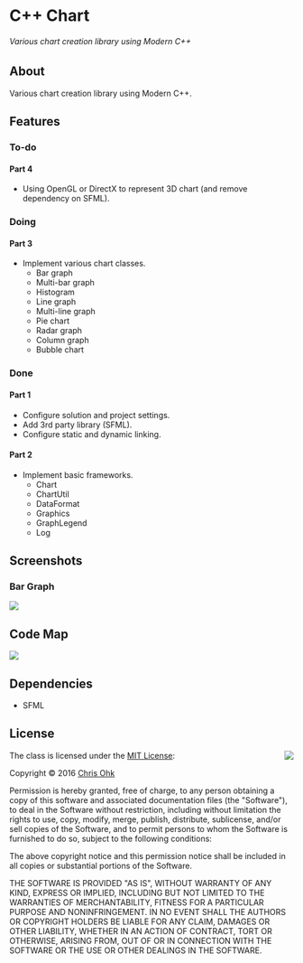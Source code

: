 # C++ Chart

###### Various chart creation library using Modern C++

## About

Various chart creation library using Modern C++.

## Features

### To-do

#### Part 4

* Using OpenGL or DirectX to represent 3D chart (and remove dependency on SFML).

### Doing

#### Part 3

* Implement various chart classes.
  * Bar graph
  * Multi-bar graph
  * Histogram
  * Line graph
  * Multi-line graph
  * Pie chart
  * Radar graph
  * Column graph
  * Bubble chart

### Done

#### Part 1

* Configure solution and project settings.
* Add 3rd party library (SFML).
* Configure static and dynamic linking.

#### Part 2

* Implement basic frameworks.
  * Chart
  * ChartUtil
  * DataFormat
  * Graphics
  * GraphLegend
  * Log

## Screenshots

### Bar Graph

<img src="https://github.com/utilForever/CppChart/blob/master/Screenshots/BarGraph.PNG"/>

## Code Map

<img src="https://github.com/utilForever/CppChart/blob/master/Screenshots/CodeMap.PNG"/>

## Dependencies

* SFML

## License

<img align="right" src="http://opensource.org/trademarks/opensource/OSI-Approved-License-100x137.png">

The class is licensed under the [MIT License](http://opensource.org/licenses/MIT):

Copyright &copy; 2016 [Chris Ohk](http://www.github.com/utiLForever)

Permission is hereby granted, free of charge, to any person obtaining a copy of this software and associated documentation files (the "Software"), to deal in the Software without restriction, including without limitation the rights to use, copy, modify, merge, publish, distribute, sublicense, and/or sell copies of the Software, and to permit persons to whom the Software is furnished to do so, subject to the following conditions:

The above copyright notice and this permission notice shall be included in all copies or substantial portions of the Software.

THE SOFTWARE IS PROVIDED "AS IS", WITHOUT WARRANTY OF ANY KIND, EXPRESS OR IMPLIED, INCLUDING BUT NOT LIMITED TO THE WARRANTIES OF MERCHANTABILITY, FITNESS FOR A PARTICULAR PURPOSE AND NONINFRINGEMENT. IN NO EVENT SHALL THE AUTHORS OR COPYRIGHT HOLDERS BE LIABLE FOR ANY CLAIM, DAMAGES OR OTHER LIABILITY, WHETHER IN AN ACTION OF CONTRACT, TORT OR OTHERWISE, ARISING FROM, OUT OF OR IN CONNECTION WITH THE SOFTWARE OR THE USE OR OTHER DEALINGS IN THE SOFTWARE.